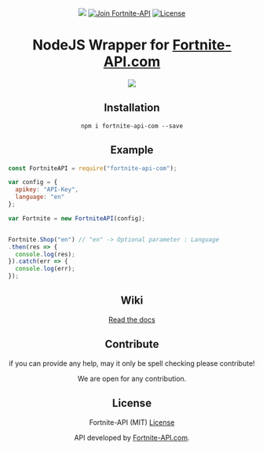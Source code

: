 <div align="center">
<a href="https://npmjs.com/package/fortnite-api-com"><img src="https://img.shields.io/npm/v/fortnite-api-com.svg?style=flat-square"/></a>
<a href="https://discord.gg/AqzEcMm" target="_blank"><img src="https://img.shields.io/badge/dynamic/json.svg?style=flat-square&label=Join%20Fortnite-API&colorB=7289DA&url=https://discordapp.com/api/servers/445203868624748555/embed.json&query=$.members.length&suffix=%20Members%20online&logo=discord" alt="Join Fortnite-API"></a>
<a href="https://github.com/SwitchbladeBot/fnbrco.js/blob/master/LICENSE" target="_blank"><img src="https://img.shields.io/github/license/SwitchbladeBot/fnbrco.js.svg?style=flat-square" alt="License"/></a>

# NodeJS Wrapper for [Fortnite-API.com](https://fortnite-api.com)
<img src="https://i.imgur.com/38Vs4w5.png" style="max-width:100%;">

## Installation
`
npm i fortnite-api-com --save
`

## Example

</div>

```javascript
const FortniteAPI = require("fortnite-api-com");

var config = {
  apikey: "API-Key",
  language: "en"
};

var Fortnite = new FortniteAPI(config);


Fortnite.Shop("en") // "en" -> Optional parameter : Language
.then(res => {
  console.log(res);
}).catch(err => {
  console.log(err);
});
```
<div align="center">
  
## Wiki

<a href="https://google.com">Read the docs</a>

## Contribute

if you can provide any help, may it only be spell checking please contribute!

We are open for any contribution.

## License

Fortnite-API (MIT) [License](https://github.com/Fortnite-API/js-wrapper/blob/master/LICENSE "MIT License")

API developed by [Fortnite-API.com](https://fortnite-api.com/about).
</div>

